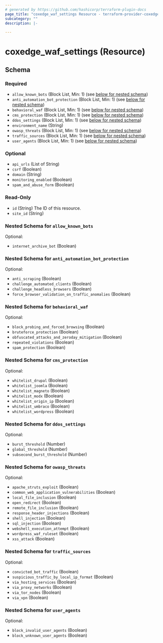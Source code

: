 ```yaml
---
# generated by https://github.com/hashicorp/terraform-plugin-docs
page_title: "coxedge_waf_settings Resource - terraform-provider-coxedge"
subcategory: ""
description: |-
  
---
```


# coxedge_waf_settings (Resource)





<!-- schema generated by tfplugindocs -->
## Schema

### Required

- `allow_known_bots` (Block List, Min: 1) (see [below for nested schema](#nestedblock--allow_known_bots))
- `anti_automation_bot_protection` (Block List, Min: 1) (see [below for nested schema](#nestedblock--anti_automation_bot_protection))
- `behavioral_waf` (Block List, Min: 1) (see [below for nested schema](#nestedblock--behavioral_waf))
- `cms_protection` (Block List, Min: 1) (see [below for nested schema](#nestedblock--cms_protection))
- `ddos_settings` (Block List, Min: 1) (see [below for nested schema](#nestedblock--ddos_settings))
- `environment_name` (String)
- `owasp_threats` (Block List, Min: 1) (see [below for nested schema](#nestedblock--owasp_threats))
- `traffic_sources` (Block List, Min: 1) (see [below for nested schema](#nestedblock--traffic_sources))
- `user_agents` (Block List, Min: 1) (see [below for nested schema](#nestedblock--user_agents))

### Optional

- `api_urls` (List of String)
- `csrf` (Boolean)
- `domain` (String)
- `monitoring_enabled` (Boolean)
- `spam_and_abuse_form` (Boolean)

### Read-Only

- `id` (String) The ID of this resource.
- `site_id` (String)

<a id="nestedblock--allow_known_bots"></a>
### Nested Schema for `allow_known_bots`

Optional:

- `internet_archive_bot` (Boolean)


<a id="nestedblock--anti_automation_bot_protection"></a>
### Nested Schema for `anti_automation_bot_protection`

Optional:

- `anti_scraping` (Boolean)
- `challenge_automated_clients` (Boolean)
- `challenge_headless_browsers` (Boolean)
- `force_browser_validation_on_traffic_anomalies` (Boolean)


<a id="nestedblock--behavioral_waf"></a>
### Nested Schema for `behavioral_waf`

Optional:

- `block_probing_and_forced_browsing` (Boolean)
- `bruteforce_protection` (Boolean)
- `obfuscated_attacks_and_zeroday_mitigation` (Boolean)
- `repeated_violations` (Boolean)
- `spam_protection` (Boolean)


<a id="nestedblock--cms_protection"></a>
### Nested Schema for `cms_protection`

Optional:

- `whitelist_drupal` (Boolean)
- `whitelist_joomla` (Boolean)
- `whitelist_magneto` (Boolean)
- `whitelist_modx` (Boolean)
- `whitelist_origin_ip` (Boolean)
- `whitelist_umbraco` (Boolean)
- `whitelist_wordpress` (Boolean)


<a id="nestedblock--ddos_settings"></a>
### Nested Schema for `ddos_settings`

Optional:

- `burst_threshold` (Number)
- `global_threshold` (Number)
- `subsecond_burst_threshold` (Number)


<a id="nestedblock--owasp_threats"></a>
### Nested Schema for `owasp_threats`

Optional:

- `apache_struts_exploit` (Boolean)
- `common_web_application_vulnerabilities` (Boolean)
- `local_file_inclusion` (Boolean)
- `open_redirect` (Boolean)
- `remote_file_inclusion` (Boolean)
- `response_header_injections` (Boolean)
- `shell_injection` (Boolean)
- `sql_injection` (Boolean)
- `webshell_execution_attempt` (Boolean)
- `wordpress_waf_ruleset` (Boolean)
- `xss_attack` (Boolean)


<a id="nestedblock--traffic_sources"></a>
### Nested Schema for `traffic_sources`

Optional:

- `convicted_bot_traffic` (Boolean)
- `suspicious_traffic_by_local_ip_format` (Boolean)
- `via_hosting_services` (Boolean)
- `via_proxy_networks` (Boolean)
- `via_tor_nodes` (Boolean)
- `via_vpn` (Boolean)


<a id="nestedblock--user_agents"></a>
### Nested Schema for `user_agents`

Optional:

- `block_invalid_user_agents` (Boolean)
- `block_unknown_user_agents` (Boolean)


